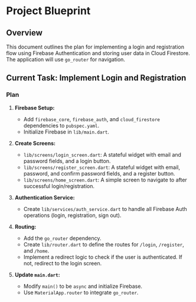 
# Project Blueprint

## Overview

This document outlines the plan for implementing a login and registration flow using Firebase Authentication and storing user data in Cloud Firestore. The application will use `go_router` for navigation.

## Current Task: Implement Login and Registration

### Plan

1.  **Firebase Setup:**
    *   Add `firebase_core`, `firebase_auth`, and `cloud_firestore` dependencies to `pubspec.yaml`.
    *   Initialize Firebase in `lib/main.dart`.

2.  **Create Screens:**
    *   `lib/screens/login_screen.dart`: A stateful widget with email and password fields, and a login button.
    *   `lib/screens/register_screen.dart`: A stateful widget with email, password, and confirm password fields, and a register button.
    *   `lib/screens/home_screen.dart`: A simple screen to navigate to after successful login/registration.

3.  **Authentication Service:**
    *   Create `lib/services/auth_service.dart` to handle all Firebase Auth operations (login, registration, sign out).

4.  **Routing:**
    *   Add the `go_router` dependency.
    *   Create `lib/router.dart` to define the routes for `/login`, `/register`, and `/home`.
    *   Implement a redirect logic to check if the user is authenticated. If not, redirect to the login screen.

5.  **Update `main.dart`:**
    *   Modify `main()` to be `async` and initialize Firebase.
    *   Use `MaterialApp.router` to integrate `go_router`.

